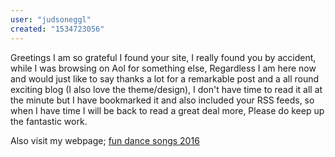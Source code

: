 ```yaml
---
user: "judsoneggl"
created: "1534723056"
---
```


Greetings I am so grateful I found your site, I really found you by 
accident, while I was browsing on Aol for something else, Regardless I 
am here now and would just like to say thanks a lot for a remarkable post and 
a all round exciting blog (I also love the theme/design),
I don't have time to read it all at the minute but I have bookmarked it and also included your RSS feeds, so 
when I have time I will be back to read a great deal 
more, Please do keep up the fantastic work.

Also visit my webpage; <a href="http://levine78villadsen.blog5.net">fun dance songs 2016</a>
